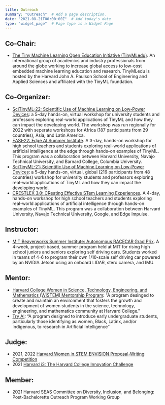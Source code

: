 ```yaml
---
title: Outreach
summary: "Outreach"  # Add a page description.
date: "2021-08-21T00:00:00Z"  # Add today's date
type: "widget_page"  # Page type is a Widget Page
---
```


## Co-Chair:
+ [The Tiny Machine Learning Open Education Initiative (TinyMLedu)](https://tinymledu.org). An international group of academics and industry professionals from around the globe working to increase global access to low-cost embedded machine learning education and research. TinyMLedu is hosted by the Harvard John A. Paulson School of Engineering and Applied Sciences and affiliated with the TinyML foundation.

## Co-Organizer:
+ [SciTinyML-22: Scientific Use of Machine Learning on Low-Power Devices](/courses/scitinyml-22): a 5-day hands-on, virtual workshop for university students and professors exploring real-world applications of TinyML and how they can impact the developing world. The workshop was run regionally for 2022 with seperate workshops for Africa (187 participants from 29 countries), Asia, and Latin America.
+ [EASI-22: Edge AI Summer Institute](/courses/easi-22). A 3-day, hands-on workshop for high school teachers and students exploring real-world applications of artificial intelligence at the edge through hands-on examples of TinyML. This program was a collaboration between Harvard University, Navajo Technical University, and Barnard College, Columbia University.
+ [SciTinyML-21: Scientific Use of Machine Learning on Low-Power Devices](/courses/scitinyml-21): a 5-day hands-on, virtual, global (216 participants from 48 countries) workshop for university students and professors exploring real-world applications of TinyML and how they can impact the developing world. 
+ [CRESTLEX 3.0: CReating Effective STem Learning Experiences](/courses/crestlex). A 4-day, hands-on workshop for high school teachers and students exploring real-world applications of artificial intelligence through hands-on examples of TinyML. This program was a collaboration between Harvard University, Navajo Technical University, Google, and Edge Impulse.

## Instructor:
+ [MIT Beaverworks Summer Institute: Autonomous RACECAR Grad Prix](/courses/beaverworks). A 4-week, project-based, summer program held at MIT for rising high school juniors and seniors exploring self driving cars. Students worked in teams of 4-6 to program their own 1/10-scale self driving car powered by an NVIDIA Jetson using an onboard LIDAR, stero camera, and IMU.

## Mentor:
+  [Harvard College Women in Science, Technology, Engineering, and Mathematics (WiSTEM) Mentorship Program](https://hcwc.college.harvard.edu/): "A program desinged to create and maintain an environment that fosters the growth and development of women students in the science, technology, engineering, and mathematics community at Harvard College."
+  [Try AI](https://www.try-ai.org/): “A program designed to introduce early undergraduate students, particularly those identifying as women, Black, Latinx, and/or Indigenous, to research in Artificial Intelligence”

## Judge:
+ 2021, 2022 [Harvard Women in STEM ENVISION Proposal-Writing Competition](https://www.envisionbywistem.com/)
+ 2021 [Harvard i3: The Harvard College Innovation Challenge](http://tech.seas.harvard.edu/harvardi3)

## Member:
+ 2021 Harvard SEAS Committee on Diversity, Inclusion, and Belonging: Post-Bachelorette Outreach Program Working Group